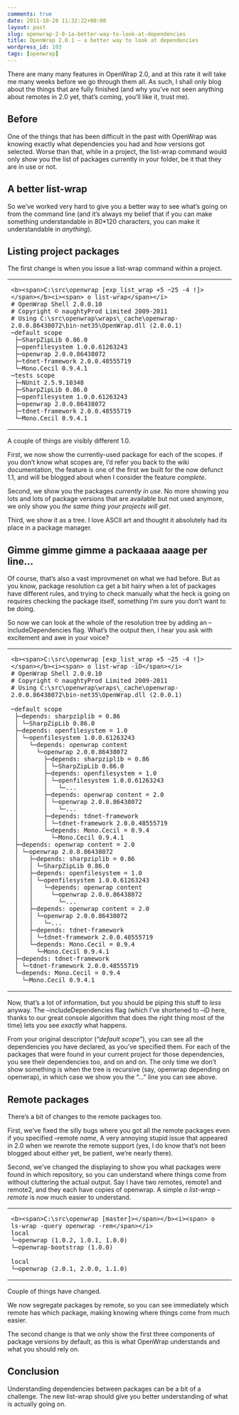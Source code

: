 ```yaml
---
comments: true
date: 2011-10-28 11:32:22+00:00
layout: post
slug: openwrap-2-0-1a-better-way-to-look-at-dependencies
title: OpenWrap 2.0.1 – a better way to look at dependencies
wordpress_id: 103
tags: [openwrap]
---
```


There are many many features in OpenWrap 2.0, and at this rate it will take me many weeks before we go through them all. As such, I shall only blog about the things that are fully finished (and why you’ve not seen anything about remotes in 2.0 yet, that’s coming, you’ll like it, trust me).

## Before

One of the things that has been difficult in the past with OpenWrap was knowing exactly what dependencies you had and how versions got selected. Worse than that, while in a project, the list-wrap command would only show you the list of packages currently in your folder, be it that they are in use or not.

## A better list-wrap

So we’ve worked very hard to give you a better way to see what’s going on from the command line (and it’s always my belief that if you can make something understandable in 80*120 characters, you can make it understandable in *anything*).

## Listing project packages

The first change is when you issue a list-wrap command within a project.

<table border="0" > <tbody > <tr >
<td >

    <b><span>C:\src\openwrap [exp_list_wrap +5 ~25 -4 !]></span></b><i><span> o list-wrap</span></i>
    # OpenWrap Shell 2.0.0.10
    # Copyright © naughtyProd Limited 2009-2011
    # Using C:\src\openwrap\wraps\_cache\openwrap-2.0.0.86438072\bin-net35\OpenWrap.dll (2.0.0.1)
    ─default scope
     ├─SharpZipLib 0.86.0
     ├─openfilesystem 1.0.0.61263243
     ├─openwrap 2.0.0.86438072
     ├─tdnet-framework 2.0.0.48555719
     └─Mono.Cecil 0.9.4.1
    ─tests scope
     ├─NUnit 2.5.9.10348
     ├─SharpZipLib 0.86.0
     ├─openfilesystem 1.0.0.61263243
     ├─openwrap 2.0.0.86438072
     ├─tdnet-framework 2.0.0.48555719
     └─Mono.Cecil 0.9.4.1



</td></tr></tbody></table>  
A couple of things are visibly different 1.0.




First, we now show the currently-used package for each of the scopes. if you don’t know what scopes are, I’d refer you back to the wiki documentation, the feature is one of the first we built for the now defunct 1.1, and will be blogged about when I consider the feature *complete*.




Second, we show you the packages *currently in use*. No more showing you lots and lots of package versions that are available but not used anymore, we only show you *the same thing your projects will get*.




Third, we show it as a tree. I love ASCII art and thought it absolutely had its place in a package manager.




## Gimme gimme gimme a packaaaa aaage per line…




Of course, that’s also a vast improvmenet on what we had before. But as you know, package resolution ca get a bit hairy when a lot of packages have different rules, and trying to check manually what the heck is going on requires checking the package itself, something I’m sure you don’t want to be doing.




So now we can look at the whole of the resolution tree by adding an –includeDependencies flag. What’s the output then, I hear you ask with excitement and awe in your voice?


<table border="0" >
<tbody >
<tr >

<td >

    <b><span>C:\src\openwrap [exp_list_wrap +5 ~25 -4 !]></span></b><i><span> o list-wrap -iD</span></i>
    # OpenWrap Shell 2.0.0.10
    # Copyright © naughtyProd Limited 2009-2011
    # Using C:\src\openwrap\wraps\_cache\openwrap-2.0.0.86438072\bin-net35\OpenWrap.dll (2.0.0.1)

    ─default scope
     ├─depends: sharpziplib = 0.86
     │ └─SharpZipLib 0.86.0
     ├─depends: openfilesystem = 1.0
     │ └─openfilesystem 1.0.0.61263243
     │   └─depends: openwrap content
     │     └─openwrap 2.0.0.86438072
     │       ├─depends: sharpziplib = 0.86
     │       │ └─SharpZipLib 0.86.0
     │       ├─depends: openfilesystem = 1.0
     │       │ └─openfilesystem 1.0.0.61263243
     │       │   └─...
     │       ├─depends: openwrap content = 2.0
     │       │ └─openwrap 2.0.0.86438072
     │       │   └─...
     │       ├─depends: tdnet-framework
     │       │ └─tdnet-framework 2.0.0.48555719
     │       └─depends: Mono.Cecil = 0.9.4
     │         └─Mono.Cecil 0.9.4.1
     ├─depends: openwrap content = 2.0
     │ └─openwrap 2.0.0.86438072
     │   ├─depends: sharpziplib = 0.86
     │   │ └─SharpZipLib 0.86.0
     │   ├─depends: openfilesystem = 1.0
     │   │ └─openfilesystem 1.0.0.61263243
     │   │   └─depends: openwrap content
     │   │     └─openwrap 2.0.0.86438072
     │   │       └─...
     │   ├─depends: openwrap content = 2.0
     │   │ └─openwrap 2.0.0.86438072
     │   │   └─...
     │   ├─depends: tdnet-framework
     │   │ └─tdnet-framework 2.0.0.48555719
     │   └─depends: Mono.Cecil = 0.9.4
     │     └─Mono.Cecil 0.9.4.1
     ├─depends: tdnet-framework
     │ └─tdnet-framework 2.0.0.48555719
     └─depends: Mono.Cecil = 0.9.4
       └─Mono.Cecil 0.9.4.1





</td></tr></tbody></table>


Now, that’s a lot of information, but you should be piping this stuff to _less_ anyway. The –includeDependencies flag (which I’ve shortened to –iD here, thanks to our great console algorithm that does the right thing most of the time) lets you see *exactly* what happens.




From your original descriptor (_“default scope”_), you can see all the dependencies you have declared, as you’ve specified them. For each of the packages that were found in your current project for those dependencies, you see their dependencies too, and on and on. The only time we don’t show something is when the tree is recursive (say, openwrap depending on openwrap), in which case we show you the “…” line you can see above.




## Remote packages




There’s a bit of changes to the remote packages too.




First, we’ve fixed the silly bugs where you got all the remote packages even if you specified –remote _name_, A very annoying stupid issue that appeared in 2.0 when we rewrote the remote support (yes, I do know that’s not been blogged about either yet, be patient, we’re nearly there).




Second, we’ve changed the displaying to show you what packages were found in which repository, so you can understand where things come from without cluttering the actual output. Say I have two remotes, remote1 and remote2, and they each have copies of openwrap. A simple _o list-wrap –remote_ is now much easier to understand.


<table border="0" >
<tbody >
<tr >

<td >

    <b><span>C:\src\openwrap [master]></span></b><i><span> o ls-wrap -query openwrap -rem</span></i>
    local
    └─openwrap (1.0.2, 1.0.1, 1.0.0)
    └─openwrap-bootstrap (1.0.0)

    local
    └─openwrap (2.0.1, 2.0.0, 1.1.0)



</td></tr></tbody></table>


Couple of things have changed.




We now segregate packages by remote, so you can see immediately which remote has which package, making knowing where things come from much easier.




The second change is that we only show the first three components of package versions by default, as this is what OpenWrap understands and what you should rely on.




## Conclusion




Understanding dependencies between packages can be a bit of a challenge. The new list-wrap should give you better understanding of what is actually going on.
